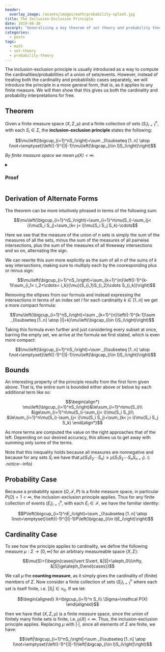 ```yaml
---
header:
  overlay_image: /assets/images/math/probability-splash.jpg
title: The Inclusion-Exclusion Principle
date: 2019-08-30
excerpt: "Generalizing a key theorem of set theory and probability theory to measure theory."
categories:
  - posts
tags: 
  - math
  - set-theory
  - probability-theory
---
```


The inclusion-exclusion principle is usually introduced as a way to compute the cardinalities/probabilities of a union of sets/events. However, instead of treating both the cardinality and probabilistic cases separately, we will introduce the principle in a more general form, that is, as it applies to any finite measure. We will then show that this gives us both the cardinality and probability interpretations for free.

## Theorem
Given a finite measure space $(X,\Sigma,\mu)$ and a finite collection of sets $(S_i)_{i=1}^n$, with each $S_i\in\Sigma$, the **inclusion-exclusion principle** states the following:

$$\mu\left(\bigcup_{i=1}^nS_i\right)=\sum _{I\subseteq [1..n] \atop I\not=\emptyset}\left((-1)^{|I|-1}\mu\left(\bigcap_{i\in I}S_i\right)\right)$$

*By finite measure space we mean $\mu(X)\lt\infty$.*

<details class="bordered">
<summary><h3 class="inline">Proof</h3></summary>
<!-- http://aleph.math.louisville.edu/teaching/2009FA-681/notes-090901.pdf -->

We can prove the this via induction. We let $P(n)$ denote the following proposition for any positive integer $n$:

$$P(n)\equiv\mu\left(\bigcup_{i=1}^nS_i\right)=\sum _{I\subseteq [1..n] \atop I\not=\emptyset}\left((-1)^{|I|-1}\mu\left(\bigcap_{i\in I}S_i\right)\right)$$

$P(1)$ is trivial as it amounts to the following:

$$P(1)\equiv\mu(S_1)=\mu(S_1)$$

$P(2)$ is the familiar inclusion-exclusion identity:

$$P(2)\equiv \mu(S_1\cup S_2)=\mu(S_1)+\mu(S_2)-\mu(S_1S_2)$$

We can prove $P(2)$ by noting the following 3 statements:

$$\begin{align*}
S_1&=\underbrace{(S_1\setminus S_2)\cup (S_1S_2)}_{\text{Disjoint Sets}}\\
S_2&=\underbrace{(S_2\setminus S_1)\cup (S_1S_2)}_{\text{Disjoint Sets}}\\
S_1\cup S_2&=\underbrace{(S_1\setminus S_2)\cup (S_2\setminus S_1)\cup (S_1S_2)}_{\text{Disjoint Sets}}
\end{align*}$$

Recognizing that these are unions of disjoint sets, we can apply the additivity axiom of measure spaces giving us:

$$\begin{align*}
\mu(S_1)&=\mu(S_1\setminus S_2)+\mu(S_1S_2)\\
\mu(S_2)&=\mu(S_2\setminus S_1)+\mu(S_1S_2)\\
\mu(S_1\cup S_2)&=\mu(S_1\setminus S_2)+\mu(S_2\setminus S_1)+\mu(S_1S_2)
\end{align*}$$

Solving for $\mu(S_1\setminus S_2)$ and $\mu(S_2\setminus S_1)$ respectively and plugging them in to the last equation we arrive at:

$$\mu(S_1\cup S_2)=\mu(S_1)+\mu(S_2)-\mu(S_1S_2)\equiv P(2)$$

With $P(1)$ and $P(2)$ proved, all that's left is to prove $P(n+1)$ assuming the inductive hypothesis $P(n)$. We can do this via the following chain of equalities:

$$\begin{align*}
\mu\left(\bigcup_{i=1}^{n+1}S_i\right)&=\mu\left(\left(\bigcup_{i=1}^nS_i\right)\cup S_{n+1}\right)&\text{(def. of indexed $\cup$)}\\
&=\mu\left(\bigcup_{i=1}^nS_i\right)+\mu(S_{n+1})-\mu\left(\left(\bigcup_{i=1}^nS_i\right)\cap S_{n+1}\right)&\text{($P(2)$)}\\
&=\mu\left(\bigcup_{i=1}^nS_i\right)+\mu(S_{n+1})-\mu\left(\bigcup_{i=1}^n\left(S_i\cap S_{n+1}\right)\right)&\text{(distributivity of $\cap$)}\\
&=\sum _{I\subseteq [1..n] \atop I\not=\emptyset}\left((-1)^{|I|-1}\mu\left(\bigcap_{i\in I}S_i\right)\right)+\mu(S_{n+1})-\sum _{I\subseteq [1..n] \atop I\not=\emptyset}\left((-1)^{|I|-1}\mu\left(\bigcap_{i\in I}(S_i\cap S_{n+1})\right)\right)&\text{($P(n)$)}\\
&=\sum _{I\subseteq [1..n] \atop I\not=\emptyset}\left((-1)^{|I|-1}\mu\left(\bigcap_{i\in I}S_i\right)\right)+\mu(S_{n+1})-\sum _{I\subseteq [1..n] \atop I\not=\emptyset}\left((-1)^{|I|-1}\mu\left(\left(\bigcap_{i\in I}S_i\right)\cap S_{n+1}\right)\right)&\text{(distributivity of $\cap$)}\\
&=\sum _{I\subseteq [1..n] \atop I\not=\emptyset}\left((-1)^{|I|-1}\mu\left(\bigcap_{i\in I}S_i\right)\right)+\mu(S_{n+1})-\sum _{I\subseteq [1..n] \atop I\not=\emptyset}\left((-1)^{|I|-1}\mu\left(\bigcap_{i\in I\cup\{n+1\}}S_i\right)\right)&\text{(def. of indexed $\cap$)}\\
&=\sum _{I\subseteq [1..n] \atop I\not=\emptyset}\left((-1)^{|I|-1}\mu\left(\bigcap_{i\in I}S_i\right)\right)+\mu(S_{n+1})+\sum _{I\subseteq [1..n] \atop I\not=\emptyset}\left((-1)^{|I|}\mu\left(\bigcap_{i\in I\cup\{n+1\}}S_i\right)\right)&\text{(distribute $-1$)}\\
&=\sum _{I\subseteq [1..n] \atop I\not=\emptyset}\left((-1)^{|I|-1}\mu\left(\bigcap_{i\in I}S_i\right)\right)+\sum _{I\subseteq [1..n]}\left((-1)^{|I|}\mu\left(\bigcap_{i\in I\cup\{n+1\}}S_i\right)\right)&\text{(reindex to include $\mu(S_{n+1})$)}\\
&=\sum _{I\subseteq [1..n] \atop I\not=\emptyset}\left((-1)^{|I|-1}\mu\left(\bigcap_{i\in I}S_i\right)\right)+\sum _{I\subseteq [1..n+1]\atop {n+1\in I}}\left((-1)^{|I|-1}\mu\left(\bigcap_{i\in I}S_i\right)\right)&\text{(redefine $I$ to always have $n+1$)}\\
&=\sum _{I\subseteq [1..n+1] \atop I\not=\emptyset}\left((-1)^{|I|-1}\mu\left(\bigcap_{i\in I}S_i\right)\right)&\text{($P(n+1)$)}
\end{align*}$$

Note that in the third to last equality, letting $I=\varnothing$ in the right summand makes it equivalent to $\mu(S_{n+1})$.
<p></p>
Also note that in the second to last equality, we adjust the exponent of the $-1$ to account for the cardinality of $S$ being $1$ higher than before.
<p></p>
Finally, note that the last equality was valid because the index over the first term was mutually exclusive to that of the second since the second always includes $n+1$. Also note that their union indeed produces the desired $\mathcal P([1..n+1])\setminus\{\emptyset\}$ giving us a single index. Trust me... it works.

</details>

## Derivation of Alternate Forms
The theorem can be more intuitively phrased in terms of the following sum:

$$\mu\left(\bigcup_{i=1}^nS_i\right)=\sum_{i=1}^n\mu(S_i)-\sum_{j< i}\mu(S_i S_j)+\sum_{k< j< i}\mu(S_i S_j S_k)-\cdots$$

Here we see that the measure of the union of $n$ sets is simply the sum of the measures of all the sets, minus the sum of the measures of all pairwise intersections, plus the sum of the measures of all threeway intersections and so on, alternating the sign.

We can rewrite this sum more explicitly as the sum of all $n$ of the sums of $k$ way intersections, making sure to multiply each by the cooresponding plus or minus sign:

$$\mu\left(\bigcup_{i=1}^nS_i\right)=\sum_{k=1}^{n}\left((-1)^{k-1}\sum_{i_1< i_2<\cdots< i_k}{\mu}(S_{i_1}S_{i_2}\cdots S_{i_k})\right)$$

Removing the ellipses from our formula and instead expressing the intersections in terms of an index set $I$ for each cardinality $k\in[1..n]$ we get a more compact formula:

$$\mu\left(\bigcup_{i=1}^nS_i\right)=\sum _{k=1}^{n}\left((-1)^{k-1}\sum _{I\subseteq [1..n] \atop |I|=k}\mu\left(\bigcap_{i\in I}S_i\right)\right)$$

Taking this formula even further and just considering every subset at once, barring the empty set, we arrive at the formula we first stated, which is even more compact:

$$\mu\left(\bigcup_{i=1}^nS_i\right)=\sum _{I\subseteq [1..n] \atop I\not=\emptyset}\left((-1)^{|I|-1}\mu\left(\bigcap_{i\in I}S_i\right)\right)$$

## Bounds
An interesting property of the principle results from the first form given above. That is, the entire sum is bounded either above or below by each additional term like so:

$$\begin{align*}
\mu\left(\bigcup_{i=1}^nS_i\right)&\le\sum_{i=1}^n\mu(S_i)\\
&\ge\sum_{i=1}^n\mu(S_i)-\sum_{j< i}\mu(S_i S_j)\\
&\le\sum_{i=1}^n\mu(S_i)-\sum_{j< i}\mu(S_i S_j)+\sum_{k< j< i}\mu(S_i S_j S_k)
\end{align*}$$

As more terms are computed the value on the right approaches that of the left. Depending on our desired accuracy, this allows us to get away with summing only some of the terms.

Note that this inequality holds because all measures are nonnegative and because for any sets $S_i$ we have that $\mu(S_1S_2\cdots S_n)\ge\mu(S_1S_2\cdots S_nS_{n+1})$.
{: .notice--info}

<!-- https://en.wikipedia.org/wiki/Inclusion%E2%80%93exclusion_principle#Special_case -->

<!-- ## Intuition -->

## Probability Case
Because a probability space $(\Omega, \mathcal F, P)$ is a finite measure space, in particular $P(\Omega)=1<\infty$, the inclusion-exclusion principle applies. Thus for any finite collection of events $(E_i)_{i=1}^n$, with each $E_i\in\mathcal F$, we have the familiar identity:

$$P\left(\bigcup_{i=1}^nE_i\right)=\sum _{I\subseteq [1..n] \atop I\not=\emptyset}\left((-1)^{|I|-1}P\left(\bigcap_{i\in I}E_i\right)\right)$$

## Cardinality Case
To see how the principle applies to cardinality, we define the following measure $\mu:\Sigma\to[0,\infty]$ for an arbitrary measureable space $(X,\Sigma)$: 

$$\mu(S)={\begin{cases}\vert S\vert, &|S|<\aleph_0\\\infty, &|S|\ge\aleph_0\end{cases}}$$

<!-- $$\mu (S)={\begin{cases}\vert S\vert &{\text{if }}S{\text{ is finite}}\\+\infty &{\text{if }}S{\text{ is infinite}}\end{cases}}$$ -->

We call $\mu$ the **counting measure**, as it simply gives the cardinality of (finite) members of $\Sigma$. Now consider a finite collection of sets $(S_i)^n_{i=1}$ where each set is itself finite, i.e. $\vert S_i\rvert\in\aleph_0$. If we let:

$$\begin{aligned}
  X=\bigcup_{i=1}^n S_i\\
  \Sigma=\mathcal P(X)
\end{aligned}$$

then we have that $(X,\Sigma,\mu)$ is a finite measure space, since the union of finitely many finite sets is finite, i.e. $\mu(X)<\infty$. Thus, the inclusion-exclusion principle applies. Replacing $\mu$ with $\lvert\cdot\rvert$, since all elements of $\Sigma$ are finite, we have:

$$\left|\bigcup_{i=1}^nS_i\right|=\sum _{I\subseteq [1..n] \atop I\not=\emptyset}\left((-1)^{|I|-1}\left|\bigcap_{i\in I}S_i\right|\right)$$

<!-- ## Infinite Measures
https://ncatlab.org/nlab/show/inclusion-exclusion
http://homepages.math.uic.edu/~friedlan/inclexcl8.8.05.pdf -->
